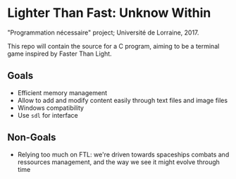 # Lighter Than Fast: Unknow Within

"Programmation nécessaire" project; Université de Lorraine, 2017.

This repo will contain the source for a C program, aiming to be a terminal game inspired by Faster Than Light.

## Goals
- Efficient memory management
- Allow to add and modify content easily through text files and image files
- Windows compatibility 
- Use `sdl` for interface

## Non-Goals
- Relying too much on FTL: we're driven towards spaceships combats and ressources management, and the way we see it might evolve through time
